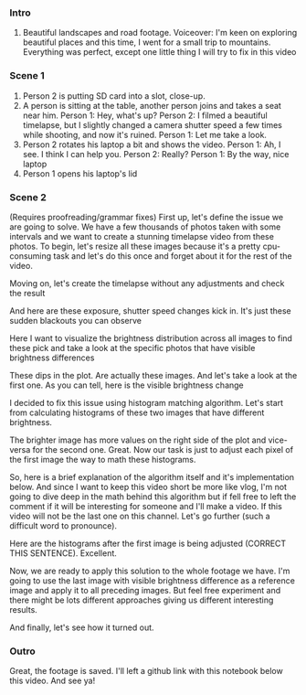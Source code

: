 ### Intro
1. Beautiful landscapes and road footage.
  Voiceover: I'm keen on exploring beautiful places and this time, I went for a small trip to mountains. Everything was perfect, except one little thing I will try to fix in this video
### Scene 1
1. Person 2 is putting SD card into a slot, close-up.
2. A person is sitting at the table, another person joins and takes a seat near him.
  Person 1: Hey, what's up?
  Person 2: I filmed a beautiful timelapse, but I slightly changed a camera shutter speed a few times while shooting, and now it's ruined.
  Person 1: Let me take a look.
3. Person 2 rotates his laptop a bit and shows the video.
  Person 1: Ah, I see. I think I can help you.
  Person 2: Really?
  Person 1: By the way, nice laptop
4. Person 1 opens his laptop's lid

### Scene 2
(Requires proofreading/grammar fixes)
First up, let's define the issue we are going to solve. We have a few thousands of photos taken with some intervals and we want to create a stunning timelapse video from these photos. To begin, let's resize all these images because it's a pretty cpu-consuming task and let's do this once and forget about it for the rest of the video.

Moving on, let's create the timelapse without any adjustments and check the result

And here are these exposure, shutter speed changes kick in. It's just these sudden blackouts you can observe

Here I want to visualize the brightness distribution across all images to find these pick and take a look at the specific photos that have visible brightness differences

These dips in the plot. Are actually these images. And let's take a look at the first one. As you can tell, here is the visible brightness change

I decided to fix this issue using histogram matching algorithm. Let's start from calculating histograms of these two images that have different brightness.

The brighter image has more values on the right side of the plot and vice-versa for the second one. Great. Now our task is just to adjust each pixel of the first image the way to math these histograms.

So, here is a brief explanation of the algorithm itself and it's implementation below. And since I want to keep this video short be more like vlog, I'm not going to dive deep in the math behind this algorithm but if fell free to left the comment if it will be interesting for someone and I'll make a video. If this video will not be the last one on this channel. Let's go further (such a difficult word to pronounce).

Here are the histograms after the first image is being adjusted (CORRECT THIS SENTENCE). Excellent.

Now, we are ready to apply this solution to the whole footage we have. I'm going to use the last image with visible brightness difference as a reference image and apply it to all preceding images. But feel free experiment and there might be lots different approaches giving us different interesting results.

And finally, let's see how it turned out.
### Outro
Great, the footage is saved. I'll left a github link with this notebook below this video. And see ya!
